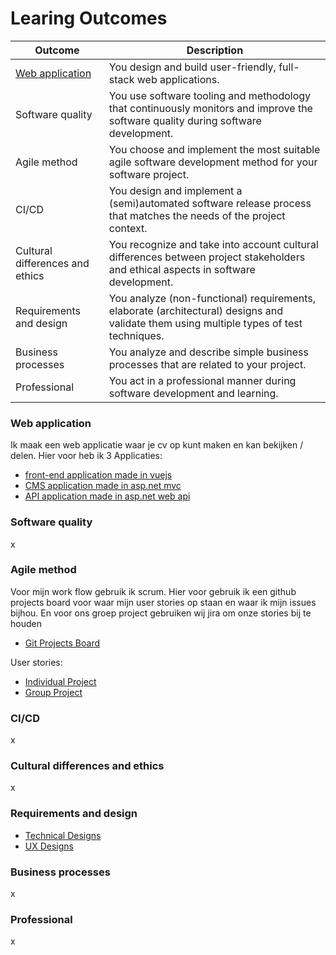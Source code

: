 # Learing Outcomes

| Outcome                         | Description                                                                                                                        |
| ------------------------------- | ---------------------------------------------------------------------------------------------------------------------------------- |
| [Web application](https://github.com/davey2206/Portfolio_Semester_3/blob/main/Documentatie/Learning_Outcomes.md#web-application)                 | You design and build user-friendly, full-stack web applications.                                                                   |
| Software quality                | You use software tooling and methodology that continuously monitors and improve the software quality during software development.  |
| Agile method                    | You choose and implement the most suitable agile software development method for your software project.                            |
| CI/CD                           | You design and implement a (semi)automated software release process that matches the needs of the project context.                 |
| Cultural differences and ethics | You recognize and take into account cultural differences between project stakeholders and ethical aspects in software development. |
| Requirements and design | You analyze (non-functional) requirements, elaborate (architectural) designs and validate them using multiple types of test techniques.    |
| Business processes              | You analyze and describe simple business processes that are related to your project.                                               |
| Professional                    | You act in a professional manner during software development and learning.                                                         |

### Web application

Ik maak een web applicatie waar je cv op kunt maken en kan bekijken / delen. Hier voor heb ik 3 Applicaties:
- [front-end application made in vuejs](https://github.com/davey2206/MijnCV/tree/master/mijncv)
- [CMS application made in asp.net mvc](https://github.com/davey2206/MijnCV_CMS)
- [API application made in asp.net web api](https://github.com/davey2206/MijnCV_API)

### Software quality

x

### Agile method

Voor mijn work flow gebruik ik scrum. Hier voor gebruik ik een github projects board voor waar mijn user stories op staan en waar ik mijn issues bijhou. En voor ons groep project gebruiken wij jira om onze stories bij te houden

- [Git Projects Board](https://github.com/users/davey2206/projects/1/views/1)

User stories:

- [Individual Project](https://github.com/davey2206/Portfolio_Semester_3/blob/main/Documentatie/UserStories/UserStories_Individual_Project.md)
- [Group Project](https://github.com/davey2206/Portfolio_Semester_3/blob/main/Documentatie/UserStories/UserStories_Group_Project.md)

### CI/CD

x

### Cultural differences and ethics

x

### Requirements and design

- [Technical Designs](https://github.com/davey2206/Portfolio_Semester_3/blob/main/Documentatie/Ontwerpen/Technical_design.md)
- [UX Designs](https://github.com/davey2206/Portfolio_Semester_3/blob/main/Documentatie/Ontwerpen/UX.md)

### Business processes

x

### Professional

x

